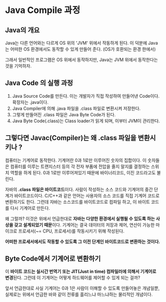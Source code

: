 # Java Compile 과정

## Java의 개요

Java는 다른 언어와는 다르게 OS 위의 'JVM' 위에서 작동하게 된다.
이 덕분에 Java는 어떠한 OS 환경에서도 동작할 수 있게 만들어 준다.
(OS가 호환되는 환경 한에서)

그래서 일반적인 프로그램은 OS 위에서 동작하지만, Java는 JVM 위에서 동작한다는 것을 기억하자.

## Java Code 의 실행 과정 

1. Java Source Code를 만든다. 이는 개발자가 직접 작성하여 만들어낸 Code이다. 확장자는 .java이다.
2. Java Compiler에 의해 .java 파일을 .class 파일로 변환시켜 저장한다.
3. 그렇게 만들어진 .class 파일은 Java Byte Code가 된다.
4. Java Byte Code(.class)는 Class loader가 읽게 되며, 이부터 JVM이 관리한다.

## 그렇다면 Javac(Compiler)는 왜 .class 파일을 변환시키나 ?

컴퓨터는 기계어로 동작한다. 기계어란 0과 1로만 이루어진 숫자의 집합이다.
이 숫자들은 컴퓨터를 이루는 트랜지스터 등의 각 전자 부품에 전압을 
줄지 말지를 결정하는 스위치 역할을 하게 된다. 
0과 1로만 이루어져있기 때문에 바이너리코드, 이진 코드라고도 불린다.

자바의 **.class 파일은 바이트코드**이다. 
사람이 작성하는 소스 코드와 기계어의 중간 단계가 바이트코드이다. 
C/C++과 같은 언어는 사용자의 소스 코드를 직접 기계어 코드로 변환하기도 한다. 
그런데 자바는 소스코드를 바이트코드로 컴파일 하고, 이 바이트 코드를 다시 기계어로 만든다.

왜 그럴까? 이것은 위에서 언급한대로 **자바는 다양한 환경에서 실행될 수 있도록 하는 사상을 갖고 설계되었기 때문**이다. 
기계어는 결국 데이터의 저장과 제어, 연산이 가능한 마이크로 프로세서(~= CPU, 프로세서)를 작동시키기 위해 작성된다. 

**어떠한 프로세서에서도 작동할 수 있도록 그 이전 단계인 바이트코드로 변환하는 것이다.**

## Byte Code에서 기계어로 변환하기

이 **바이트 코드는 실시간 번역기 또는 JIT(Just in time) 컴파일러에 의해서 기계어로 변경**된다. 
그런데 이 기계어는 어떻게 하드웨어를 제어할 수 있게 되는 걸까? 

앞서 언급한대로 사실 기계어는 0과 1은 사람이 이해할 수 있도록 만들어놓은 개념일뿐, 
실제로는 위에서 언급한 바와 같이 전류를 흘리느냐 마느냐하는 물리적인 개념이다.